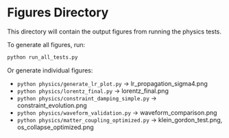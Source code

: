 # Figures Directory

This directory will contain the output figures from running the physics tests.

To generate all figures, run:
```bash
python run_all_tests.py
```

Or generate individual figures:
- `python physics/generate_lr_plot.py` → lr_propagation_sigma4.png
- `python physics/lorentz_final.py` → lorentz_final.png
- `python physics/constraint_damping_simple.py` → constraint_evolution.png
- `python physics/waveform_validation.py` → waveform_comparison.png
- `python physics/matter_coupling_optimized.py` → klein_gordon_test.png, os_collapse_optimized.png
